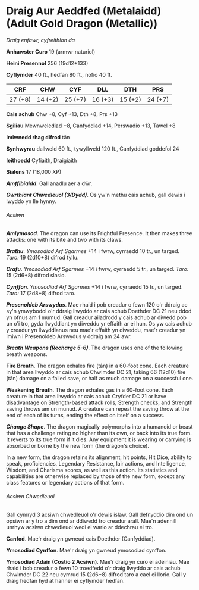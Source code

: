 # Draig Aur Aeddfed (Metalaidd) (Adult Gold Dragon (Metallic))

*Draig enfawr, cyfreithlon da*

**Anhawster Curo** 19 (armwr naturiol)

**Heini Presennol** 256 (19d12+133)

**Cyflymder** 40 ft., hedfan 80 ft., nofio 40 ft.

| CRF     | CHW     | CYF     | DLL     | DTH     | PRS     |
|---------|---------|---------|---------|---------|---------|
| 27 (+8) | 14 (+2) | 25 (+7) | 16 (+3) | 15 (+2) | 24 (+7) |

**Cais achub** Chw +8, Cyf +13, Dth +8, Prs +13

**Sgiliau** Mewnwelediad +8, Canfyddiad +14, Perswadio +13, Tawel +8

**Imiwnedd rhag difrod** tân

**Synhwyrau** dallweld 60 ft., tywyllweld 120 ft., Canfyddiad goddefol 24

**Ieithoedd** Cyfiaith, Draigiaith

**Sialens** 17 (18,000 XP)

***Amffibiaidd***. Gall anadlu aer a dŵr.

***Gwrthiant Chwedleuol (3/Dydd)***. Os yw'n methu cais achub, gall dewis i lwyddo yn lle hynny.

###### Acsiwn

***Amlymosod***. The dragon can use its Frightful Presence. It then makes three attacks: one with its bite and two with its claws.

***Brathu***. *Ymosodiad Arf Sgarmes* +14 i fwrw, cyrraedd 10 tr., un targed. *Taro:* 19 (2d10+8) difrod tyllu.

***Crafu***. *Ymosodiad Arf Sgarmes* +14 i fwrw, cyrraedd 5 tr., un targed. *Taro:* 15 (2d6+8) difrod slasio.

***Cynffon***. *Ymosodiad Arf Sgarmes* +14 i fwrw, cyrraedd 15 tr., un targed. *Taro:* 17 (2d8+8) difrod taro.

***Presenoldeb Arswydus***. Mae rhaid i pob creadur o fewn 120 o'r ddraig ac sy'n ymwybodol o'r ddraig llwyddo ar cais achub Doethder DC 21 neu ddod yn ofnus am 1 mumud. Gall creadur ailadrodd y cais achub ar diwedd pob un o'i tro, gyda llwyddiant yn diweddu yr effaith ar ei hun. Os yw cais achub y creadur yn llwyddianus neu mae'r effaith yn diweddu, mae'r creadur yn imiwn i Presenoldeb Arswydus y ddraig am 24 awr.

***Breath Weapons (Recharge 5-6)***. The dragon uses one of the following breath weapons.

**Fire Breath**. The dragon exhales fire (tân) in a 60-foot cone. Each creature in that area llwyddo ar cais achub Chwimder DC 21, taking 66 (12d10) fire (tân) damage on a failed save, or half as much damage on a successful one.

**Weakening Breath**. The dragon exhales gas in a 60-foot cone. Each creature in that area llwyddo ar cais achub Cryfder DC 21 or have disadvantage on Strength-based attack rolls, Strength checks, and Strength saving throws am un munud. A creature can repeat the saving throw at the end of each of its turns, ending the effect on itself on a success.

***Change Shape***. The dragon magically polymorphs into a humanoid or beast that has a challenge rating no higher than its own, or back into its true form. It reverts to its true form if it dies. Any equipment it is wearing or carrying is absorbed or borne by the new form (the dragon's choice).

In a new form, the dragon retains its alignment, hit points, Hit Dice, ability to speak, proficiencies, Legendary Resistance, lair actions, and Intelligence, Wisdom, and Charisma scores, as well as this action. Its statistics and capabilities are otherwise replaced by those of the new form, except any class features or legendary actions of that form.

###### Acsiwn Chwedleuol

Gall cymryd 3 acsiwn chwedleuol o'r dewis islaw. Gall defnyddio dim ond un opsiwn ar y tro a dim ond ar ddiwedd tro creadur arall. Mae'n adennill unrhyw acsiwn chwedleuol wedi ei wario ar ddechrau ei tro.

**Canfod**. Mae'r draig yn gwneud cais Doethder (Canfyddiad).

**Ymosodiad Cynffon**. Mae'r draig yn gwneud ymosodiad cynffon.

**Ymosodiad Adain (Costio 2 Acsiwn)**. Mae'r draig yn curo ei adeiniau. Mae rhaid i bob creadur o fewn 10 troedfedd o'r draig llwyddo ar cais achub Chwimder DC 22 neu cymrud 15 (2d6+8) difrod taro a cael ei llorio. Gall y draig hedfan hyd at hanner ei cyflymder hedfan.